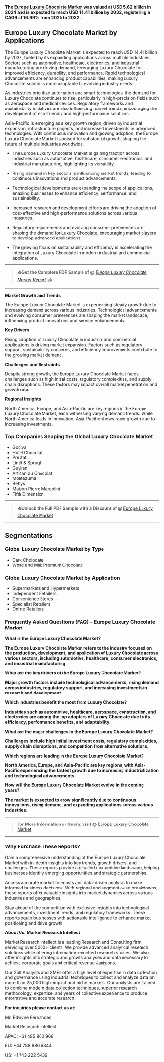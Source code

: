 <p><strong>The <a href="https://www.marketresearchintellect.com/download-sample/?rid=1005988&amp;utm_source=Pulse-April-Europe&amp;utm_medium=852">Europe Luxury Chocolate Market</a> was valued at USD 5.62 billion in 2024 and is expected to reach USD 14.41 billion by 2032, registering a CAGR of 16.99% from 2025 to 2032.</strong></p><h2>Europe Luxury Chocolate Market by Applications&nbsp;</h2><p><p>The Europe Luxury Chocolate Market is expected to reach USD 14.41 billion by 2032, fueled by its expanding applications across multiple industries. Sectors such as automotive, healthcare, electronics, and industrial manufacturing are driving demand, leveraging Luxury Chocolate for improved efficiency, durability, and performance. Rapid technological advancements are enhancing product capabilities, making Luxury Chocolate solutions more adaptable to evolving industry needs.</p><p>As industries prioritize automation and smart technologies, the demand for Luxury Chocolate continues to rise, particularly in high-precision fields such as aerospace and medical devices. Regulatory frameworks and sustainability initiatives are also influencing market trends, encouraging the development of eco-friendly and high-performance solutions.</p><p>Asia-Pacific is emerging as a key growth region, driven by industrial expansion, infrastructure projects, and increased investments in advanced technologies. With continuous innovation and growing adoption, the Europe Luxury Chocolate Market is poised for substantial growth, shaping the future of multiple industries worldwide.</p></p><ul><li><p>The Europe Luxury Chocolate Market is gaining traction across industries such as automotive, healthcare, consumer electronics, and industrial manufacturing, highlighting its versatility.</p></li><li><p>Rising demand in key sectors is influencing market trends, leading to continuous innovations and product advancements.</p></li><li><p>Technological developments are expanding the scope of applications, enabling businesses to enhance efficiency, performance, and sustainability.</p></li><li><p>Increased research and development efforts are driving the adoption of cost-effective and high-performance solutions across various industries.</p></li><li><p>Regulatory requirements and evolving consumer preferences are shaping the demand for Luxury Chocolate, encouraging market players to develop advanced applications.</p></li><li><p>The growing focus on sustainability and efficiency is accelerating the integration of Luxury Chocolate in modern industrial and commercial applications.</p></li></ul><hr /><blockquote><p><strong><span class="font-[700]">📥Get the Complete PDF Sample of @ </span></strong><em><span class="font-[700]"><a href="https://www.marketresearchintellect.com/download-sample/?rid=1005988&amp;utm_source=Pulse-April-Europe&amp;utm_medium=852" target="_blank" data-tracking-control-name="article-ssr-frontend-pulse_little-text-block" data-tracking-will-navigate="" data-test-link="">Europe Luxury Chocolate Market Report</a>&nbsp;📥</span></em></p></blockquote><hr /><p class="" data-start="77" data-end="360"><strong data-start="77" data-end="105">Market Growth and Trends</strong></p><p class="" data-start="77" data-end="360">The Europe Luxury Chocolate Market is experiencing steady growth due to increasing demand across various industries. Technological advancements and evolving consumer preferences are shaping the market landscape, influencing product innovations and service enhancements.</p><p class="" data-start="362" data-end="606"><strong data-start="362" data-end="377">Key Drivers</strong></p><p class="" data-start="362" data-end="606">Rising adoption of Luxury Chocolate in industrial and commercial applications is driving market expansion. Factors such as regulatory support, sustainability concerns, and efficiency improvements contribute to the growing market demand.</p><p class="" data-start="608" data-end="849"><strong data-start="608" data-end="637">Challenges and Restraints</strong></p><p class="" data-start="608" data-end="849">Despite strong growth, the Europe Luxury Chocolate Market faces challenges such as high initial costs, regulatory complexities, and supply chain disruptions. These factors may impact overall market penetration and growth rate.</p><p class="" data-start="851" data-end="1095"><strong data-start="851" data-end="872">Regional Insights</strong></p><p class="" data-start="851" data-end="1095">North America, Europe, and Asia-Pacific are key regions in the Europe Luxury Chocolate Market, each witnessing varying demand trends. While North America leads in innovation, Asia-Pacific shows rapid growth due to increasing investments.</p><p><h3>Top Companies Shaping the Global Luxury Chocolate Market </h3><ul><li>Godiva</li><li>Hotel Chocolat</li><li>Prestat</li><li>Lindt & Sprugli</li><li>Guylian</li><li>Artisan du Chocolat</li><li>Montezuma</li><li>Bettys</li><li>Maison Pierre Marcolini</li><li>Fifth Dimension</li></ul></p><hr /><blockquote><p><strong>📥Unlock the Full PDF Sample with a Discount of @</strong> <a href="https://www.marketresearchintellect.com/ask-for-discount/?rid=1005988&amp;utm_source=Pulse-April-Europe&amp;utm_medium=852">Europe Luxury Chocolate Market</a></p></blockquote><hr /><p><h2>Segmentations</h2><h3>Global Luxury Chocolate Market by Type</h3><ul><li>Dark Cholocate</li><li>White and Milk Premium Chocolate</li></ul><h3>Global Luxury Chocolate Market by Application</h3><ul><li>Supermarkets and Hypermarkets</li><li>Independent Retailers</li><li>Convenience Stores</li><li>Specialist Retailers</li><li>Online Retailers</li></ul></p><h3><strong>Frequently Asked Questions (FAQ) &ndash; Europe Luxury Chocolate Market</strong></h3><p><strong>What is the Europe Luxury Chocolate Market?</strong></p><p><strong>The Europe Luxury Chocolate Market refers to the industry focused on the production, development, and application of Luxury Chocolate across various sectors, including automotive, healthcare, consumer electronics, and industrial manufacturing.</strong></p><p><strong>What are the key drivers of the Europe Luxury Chocolate Market?</strong></p><p><strong>Major growth factors include technological advancements, rising demand across industries, regulatory support, and increasing investments in research and development.</strong></p><p><strong>Which industries benefit the most from Luxury Chocolate?</strong></p><p><strong>Industries such as automotive, healthcare, aerospace, construction, and electronics are among the top adopters of Luxury Chocolate due to its efficiency, performance benefits, and adaptability.</strong></p><p><strong>What are the major challenges in the Europe Luxury Chocolate Market?</strong></p><p><strong>Challenges include high initial investment costs, regulatory complexities, supply chain disruptions, and competition from alternative solutions.</strong></p><p><strong>Which regions are leading in the Europe Luxury Chocolate Market?</strong></p><p><strong>North America, Europe, and Asia-Pacific are key regions, with Asia-Pacific experiencing the fastest growth due to increasing industrialization and technological advancements.</strong></p><p><strong>How will the Europe Luxury Chocolate Market evolve in the coming years?</strong></p><p><strong>The market is expected to grow significantly due to continuous innovations, rising demand, and expanding applications across various industries.</strong></p><hr /><blockquote><p><span class="font-[700]"><strong>For More Information or Query, visit&nbsp;@</strong>&nbsp;</span><span class="font-[700]"><a href="https://www.marketresearchintellect.com/product/global-luxury-chocolate-market/?utm_source=Linkedin&utm_medium=852" target="_blank" data-tracking-control-name="article-ssr-frontend-pulse_little-text-block" data-tracking-will-navigate="" data-test-link="">Europe Luxury Chocolate Market</a></span></p></blockquote><hr /><h3><strong data-start="0" data-end="31">Why Purchase These Reports?</strong></h3><p class="" data-start="35" data-end="297">Gain a comprehensive understanding of the Europe Luxury Chocolate Market with in-depth insights into key trends, growth drivers, and challenges. These reports provide a detailed competitive landscape, helping businesses identify emerging opportunities and strategic partnerships.</p><p class="" data-start="299" data-end="540">Access accurate market forecasts and data-driven analysis to make informed business decisions. With regional and segment-wise breakdowns, these reports offer valuable insights into market dynamics across various industries and geographies.</p><p class="" data-start="542" data-end="784">Stay ahead of the competition with exclusive insights into technological advancements, investment trends, and regulatory frameworks. These reports equip businesses with actionable intelligence to enhance market positioning and drive growth.</p><p><strong><span class="font-[700]">About Us: Market Research Intellect</span></strong></p><p><span class="">Market Research Intellect is a leading Research and Consulting firm servicing over 5000+ clients. We provide advanced analytical research solutions while offering information-enriched research studies.&nbsp;</span>We also offer insights into strategic and growth analyses and data necessary to achieve corporate goals and critical revenue Janisions.</p><p><span class="">Our 250 Analysts and SMEs offer a high level of expertise in data collection and governance using industrial techniques to collect and analyze data on more than 25,000 high-impact and niche markets. Our analysts are trained to combine modern data collection techniques, superior research methodology, expertise, and years of collective experience to produce informative and accurate research.</span></p><p><strong>For inquiries please contact us at:</strong></p><p>Mr. Edwyne Fernandes</p><p>Market Research Intellect</p><p>APAC: +61 485 860 968</p><p>EU: +44 788 886 6344</p><p>US: +1 743 222 5439</p>